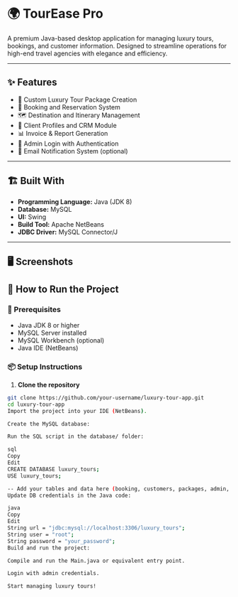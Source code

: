 # 🌍 TourEase Pro

A premium Java-based desktop application for managing luxury tours, bookings, and customer information. Designed to streamline operations for high-end travel agencies with elegance and efficiency.

---

## ✨ Features

- 🛫 Custom Luxury Tour Package Creation  
- 📅 Booking and Reservation System  
- 🗺️ Destination and Itinerary Management  
- 💼 Client Profiles and CRM Module  
- 📊 Invoice & Report Generation  
- 🔐 Admin Login with Authentication  
- 📧 Email Notification System (optional)

---

## 🏗️ Built With

- **Programming Language:** Java (JDK 8)  
- **Database:** MySQL  
- **UI:** Swing
- **Build Tool:** Apache NetBeans  
- **JDBC Driver:** MySQL Connector/J

---

## 🖥️ Screenshots



## 🚀 How to Run the Project

### 🔧 Prerequisites

- Java JDK 8 or higher  
- MySQL Server installed  
- MySQL Workbench (optional)  
- Java IDE (NetBeans)  

### 📦 Setup Instructions

1. **Clone the repository**
```bash
git clone https://github.com/your-username/luxury-tour-app.git
cd luxury-tour-app
Import the project into your IDE (NetBeans).

Create the MySQL database:

Run the SQL script in the database/ folder:

sql
Copy
Edit
CREATE DATABASE luxury_tours;
USE luxury_tours;

-- Add your tables and data here (booking, customers, packages, admin, etc.)
Update DB credentials in the Java code:

java
Copy
Edit
String url = "jdbc:mysql://localhost:3306/luxury_tours";
String user = "root";
String password = "your_password";
Build and run the project:

Compile and run the Main.java or equivalent entry point.

Login with admin credentials.

Start managing luxury tours!

